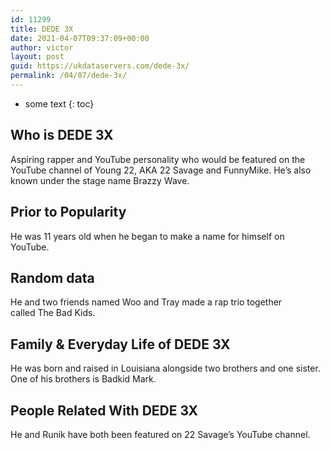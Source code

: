 ```yaml
---
id: 11299
title: DEDE 3X
date: 2021-04-07T09:37:09+00:00
author: victor
layout: post
guid: https://ukdataservers.com/dede-3x/
permalink: /04/07/dede-3x/
---
```


* some text
{: toc}


## Who is DEDE 3X



Aspiring rapper and YouTube personality who would be featured on the YouTube channel of Young 22, AKA 22 Savage and FunnyMike. He&#8217;s also known under the stage name Brazzy Wave.

                
                
                
## Prior to Popularity



He was 11 years old when he began to make a name for himself on YouTube.

                
                
                
## Random data



He and two friends named Woo and Tray made a rap trio together called The Bad Kids.

                
                
                
## Family & Everyday Life of DEDE 3X



He was born and raised in Louisiana alongside two brothers and one sister. One of his brothers is Badkid Mark.

                
                
                
## People Related With DEDE 3X



He and Runik have both been featured on 22 Savage&#8217;s YouTube channel.

                
              
            
          
          
          